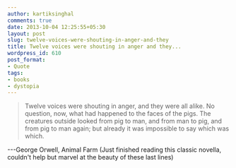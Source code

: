 ```yaml
---
author: kartiksinghal
comments: true
date: 2013-10-04 12:25:55+05:30
layout: post
slug: twelve-voices-were-shouting-in-anger-and-they
title: Twelve voices were shouting in anger and they...
wordpress_id: 610
post_format:
- Quote
tags:
- books
- dystopia
---
```


> Twelve voices were shouting in anger, and they were all alike. No question, now, what had happened to the faces of the pigs. The creatures outside looked from pig to man, and from man to pig, and from pig to man again; but already it was impossible to say which was which.

---George Orwell, Animal Farm (Just finished reading this classic novella, couldn't help but marvel at the beauty of these last lines)
